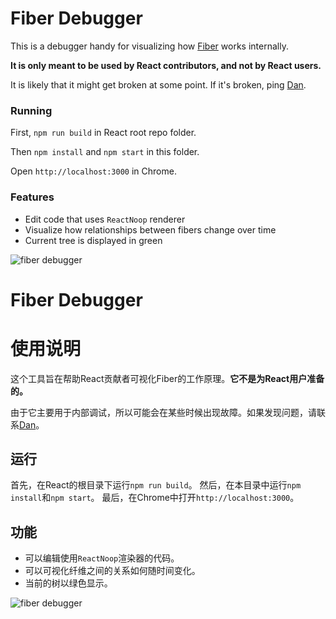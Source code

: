# Fiber Debugger

This is a debugger handy for visualizing how [Fiber](https://github.com/facebook/react/issues/6170) works internally.

**It is only meant to be used by React contributors, and not by React users.**

It is likely that it might get broken at some point. If it's broken, ping [Dan](https://twitter.com/dan_abramov).

### Running

First, `npm run build` in React root repo folder.

Then `npm install` and `npm start` in this folder.

Open `http://localhost:3000` in Chrome.

### Features

* Edit code that uses `ReactNoop` renderer
* Visualize how relationships between fibers change over time
* Current tree is displayed in green

![fiber debugger](https://d17oy1vhnax1f7.cloudfront.net/items/3R2W1H2M3a0h3p1l133r/Screen%20Recording%202016-10-21%20at%2020.41.gif?v=e4323e51)


# Fiber Debugger

# 使用说明
这个工具旨在帮助React贡献者可视化Fiber的工作原理。**它不是为React用户准备的。**

由于它主要用于内部调试，所以可能会在某些时候出现故障。如果发现问题，请联系[Dan](https://twitter.com/dan_abramov)。

## 运行
首先，在React的根目录下运行`npm run build`。
然后，在本目录中运行`npm install`和`npm start`。
最后，在Chrome中打开`http://localhost:3000`。

## 功能
* 可以编辑使用`ReactNoop`渲染器的代码。
* 可以可视化纤维之间的关系如何随时间变化。
* 当前的树以绿色显示。

![fiber debugger](https://d17oy1vhnax1f7.cloudfront.net/items/3R2W1H2M3a0h3p1l133r/Screen%20Recording%202016-10-21%20at%2020.41.gif?v=e4323e51)